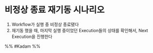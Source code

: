 # 비정상 종료 재기동 시나리오
1. Workflow가 실행 중 비정상 종료됐다
2. 재기동 했을 때, 마지막 실행 중이었던 Execution들의 상태를 확인해서, Next Execution을 진행한다

%% #Kadam %%